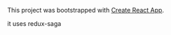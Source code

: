 This project was bootstrapped with [Create React App](https://github.com/facebookincubator/create-react-app).

it uses redux-saga
